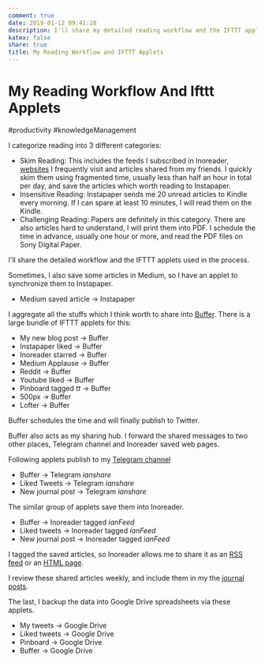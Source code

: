 ```yaml
---
comment: true
date: 2019-01-12 09:41:28
description: I'll share my detailed reading workflow and the IFTTT applets used in the process.
katex: false
share: true
title: My Reading Workflow and IFTTT Applets
---
```


# My Reading Workflow And Ifttt Applets

#productivity #knowledgeManagement

I categorize reading into 3 different categories:

- Skim Reading: This includes the feeds I subscribed in Inoreader, [websites](https://pinboard.in/u:iany/t:Updates/) I frequently visit and articles shared from my friends. I quickly skim them using fragmented time, usually less than half an hour in total per day, and save the articles which worth reading to Instapaper.
- Insensitive Reading: Instapaper sends me 20 unread articles to Kindle every morning. If I can spare at least 10 minutes, I will read them on the Kindle. 
- Challenging Reading: Papers are definitely in this category. There are also articles hard to understand, I will print them into PDF. I schedule the time in advance, usually one hour or more, and read the PDF files on Sony Digital Paper.

I'll share the detailed workflow and the IFTTT applets used in the process.

<!--more-->

Sometimes, I also save some articles in Medium, so I have an applet to synchronize them to Instapaper.

- Medium saved article → Instapaper

I aggregate all the stuffs which I think worth to share into [Buffer](https://buffer.com/). There is a large bundle of IFTTT applets for this:

- My new blog post → Buffer
- Instapaper liked → Buffer
- Inoreader starred → Buffer
- Medium Applause → Buffer
- Reddit → Buffer
- Youtube liked → Buffer
- Pinboard tagged *tt* → Buffer
- 500px → Buffer
- Lofter → Buffer

Buffer schedules the time and will finally publish to Twitter.

Buffer also acts as my sharing hub. I forward the shared messages to two other places, Telegram channel and Inoreader saved web pages.

Following applets publish to my [Telegram channel](https://t.me/ianshare)

- Buffer → Telegram *ianshare*
- Liked Tweets → Telegram *ianshare*
- New journal post → Telegram *ianshare*

The similar group of applets save them into Inoreader.

- Buffer → Inoreader tagged *ianFeed*
- Liked tweets → Inoreader tagged *ianFeed*
- New journal post → Inoreader tagged *ianFeed*

I tagged the saved articles, so Inoreader allows me to share it as an [RSS feed](https://www.inoreader.com/stream/user/1005740962/tag/ianFeed) or an [HTML page](https://www.inoreader.com/stream/user/1005740962/tag/ianFeed/view/html?cs=m).

I review these shared articles weekly, and include them in my the [journal posts](https://blog.iany.me/journal/).

The last, I backup the data into Google Drive spreadsheets via these applets.

- My tweets → Google Drive
- Liked tweets → Google Drive
- Pinboard → Google Drive
- Buffer → Google Drive
